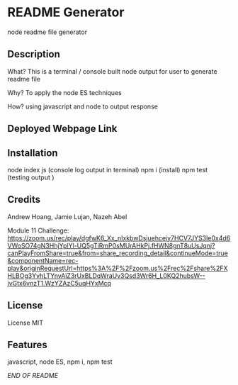 # README Generator
node readme file generator 

## Description 

What? This is a terminal / console built node output for user to generate readme file

Why? To apply the node ES techniques 

How? using javascript and node to output response


## Deployed Webpage Link



## Installation

node index js (console log output in terminal)
npm i (install)
npm test (testing output )


## Credits

Andrew Hoang,
Jamie Lujan,
Nazeh Abel

Module 11 Challenge:
https://zoom.us/rec/play/dgfwK6_Xx_nIxkbwDsjuehceiy7HCV7JYS3Ie0x4d6VWoSO74gN3HhjYplYl-UQ5gTiRmP0sMUrAHkPj.fHWN8gnT8uUsJqnj?canPlayFromShare=true&from=share_recording_detail&continueMode=true&componentName=rec-play&originRequestUrl=https%3A%2F%2Fzoom.us%2Frec%2Fshare%2FXHLBOg3YvhLTYnvAiZ3rUxBLDqWraUv3Qsd3Wr6H_L0KQ2hubsW--jvGtx6vnzT1.WzYZAzC5uqHYxMcq

## License

License MIT

## Features

javascript, node ES, npm i, npm test


*END OF README*